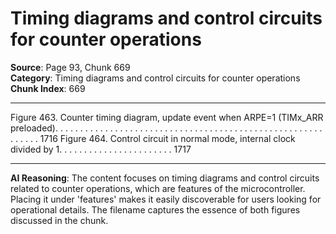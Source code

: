 # Timing diagrams and control circuits for counter operations

**Source**: Page 93, Chunk 669  
**Category**: Timing diagrams and control circuits for counter operations  
**Chunk Index**: 669

---

Figure 463. Counter timing diagram, update event when ARPE=1 (TIMx_ARR
preloaded). . . . . . . . . . . . . . . . . . . . . . . . . . . . . . . . . . . . . . . . . . . . . . . . . . . . . . . . . . . . 1716
Figure 464. Control circuit in normal mode, internal clock divided by 1. . . . . . . . . . . . . . . . . . . . . . . 1717

---

**AI Reasoning**: The content focuses on timing diagrams and control circuits related to counter operations, which are features of the microcontroller. Placing it under 'features' makes it easily discoverable for users looking for operational details. The filename captures the essence of both figures discussed in the chunk.
